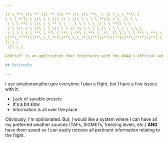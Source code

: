 ```yaml
---

|\ \_**\_\|\ ** \|\ ** \|\ ** \|\ \|\ **\_ \ |\ \_\_\_**\\ \
\ \ \_**|\ \ \|\ \ \ \|\ /\ \ \|\ \ \ \ \ **/|\ \ \__/\ \ \
 \ \ \ **\ \ \\\ \ \ ** \ \ _ _\ \ \ \ \_|/_\ \ **\\ \ \
 \ \ \|\ \ \ \\\ \ \ \|\ \ \ \\ \\ \ \ \ \_|\ \ \ \_| \ \_\_\
 \ \_\_\_\_\_**\ \_**\_\_**\ \_**\_\_**\ \__\\ _\\ \_\_\ \_**\_\_**\ \_\_\ \|**|
\|**\_****|\|**\_\_\_**|\|**\_\_\_**|\|**|\|**|\|**|\|**\_****|\|**| \_**
|\_\_\
 \|\_\_|

GoBrief! is an application that interfaces with the NOAA's official website aviationweather.gov

## Rationale

---
```


I use aviationweather.gov everytime I plan a flight, but I have a few issues with it:

- Lack of savable presets
- It's a bit slow
- Information is all over the place

Obviously, I'm opinionated. But, I would like a system where I can have all my preferred weather sources (TAFs, SIGMETs, freezing levels, etc.) **AND** have them saved so I can easily retrieve all pertinent information relating to the flight.
